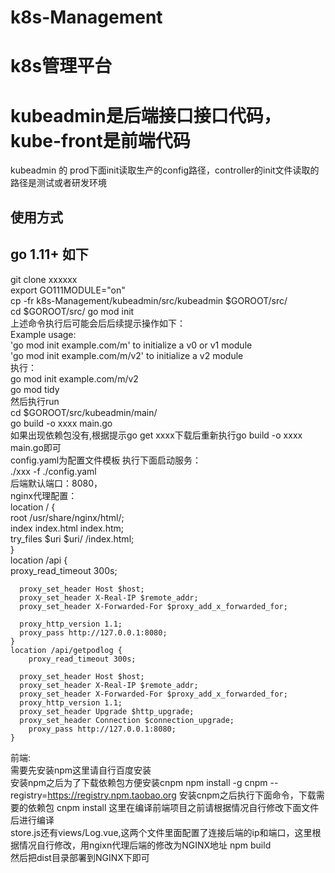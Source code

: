 # k8s-Management
# k8s管理平台
# kubeadmin是后端接口接口代码，kube-front是前端代码  
kubeadmin 的 prod下面init读取生产的config路径，controller的init文件读取的路径是测试或者研发环境  

## 使用方式  
## go 1.11+ 如下
git clone xxxxxx  
export GO111MODULE="on"  
cp -fr  k8s-Management/kubeadmin/src/kubeadmin $GOROOT/src/  
cd $GOROOT/src/
go mod init  
上述命令执行后可能会后后续提示操作如下：  
Example usage:  
	'go mod init example.com/m' to initialize a v0 or v1 module  
	'go mod init example.com/m/v2' to initialize a v2 module  
执行：  
go mod init example.com/m/v2  
go mod tidy  
然后执行run  
cd $GOROOT/src/kubeadmin/main/  
go build -o xxxx main.go  
如果出现依赖包没有,根据提示go get xxxx下载后重新执行go build -o xxxx main.go即可  
config.yaml为配置文件模板
执行下面启动服务：  
./xxx -f ./config.yaml    
后端默认端口：8080，  
nginx代理配置：   
location / {    
        root   /usr/share/nginx/html/;    
        index  index.html index.htm;    
        try_files $uri $uri/ /index.html;    
    }    
    location /api {    
        proxy_read_timeout 300s;    
                                     
      proxy_set_header Host $host;  
      proxy_set_header X-Real-IP $remote_addr;  
      proxy_set_header X-Forwarded-For $proxy_add_x_forwarded_for;  
                                       
      proxy_http_version 1.1;  
      proxy_pass http://127.0.0.1:8080;  
    }  
    location /api/getpodlog {  
        proxy_read_timeout 300s;  
                                      
      proxy_set_header Host $host;  
      proxy_set_header X-Real-IP $remote_addr;  
      proxy_set_header X-Forwarded-For $proxy_add_x_forwarded_for;  
      proxy_http_version 1.1;  
      proxy_set_header Upgrade $http_upgrade;  
      proxy_set_header Connection $connection_upgrade;  
        proxy_pass http://127.0.0.1:8080;  
    }  
前端:  
需要先安装npm这里请自行百度安装  
安装npm之后为了下载依赖包方便安装cnpm
npm install -g cnpm --registry=https://registry.npm.taobao.org
安装cnpm之后执行下面命令，下载需要的依赖包
cnpm install
这里在编译前端项目之前请根据情况自行修改下面文件后进行编译  
store.js还有views/Log.vue,这两个文件里面配置了连接后端的ip和端口，这里根据情况自行修改，用ngixn代理后端的修改为NGINX地址
npm build   
然后把dist目录部署到NGINX下即可  

